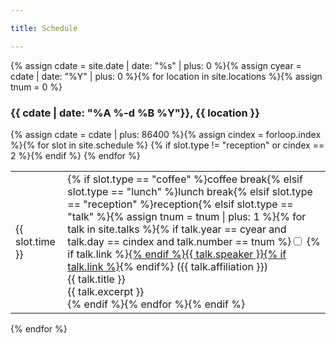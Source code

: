 ```yaml
---

title: Schedule

---
```


{% assign cdate = site.date | date: "%s" | plus: 0 %}{% assign cyear = cdate | date: "%Y" | plus: 0 %}{% for location in site.locations %}{% assign tnum = 0 %}
  <h3>{{ cdate | date: "%A %-d %B %Y"}}, {{ location }}</h3>
  <table class="talks">{% assign cdate = cdate | plus: 86400 %}{% assign cindex = forloop.index %}{% for slot in site.schedule %}
    {% if slot.type != "reception" or cindex == 2 %}<tr><td>{{ slot.time }}</td><td>{% if slot.type == "coffee" %}coffee break{% elsif slot.type == "lunch" %}lunch break{% elsif slot.type == "reception" %}reception{% elsif slot.type == "talk" %}{% assign tnum = tnum | plus: 1 %}{% for talk in site.talks %}{% if talk.year == cyear and talk.day == cindex and talk.number == tnum %}<input id="_{{ talk.day }}_{{ talk.number }}" type="checkbox">
    <label class="drop" for="_{{ talk.day }}_{{ talk.number }}">{% if talk.link %}<a href="{{ talk.link }}">{% endif %}{{ talk.speaker }}{% if talk.link %}</a>{% endif%} ({{ talk.affiliation }})<br />{{ talk.title }}</label>
    <div>{{ talk.excerpt }}</div>{% endif %}{% endfor %}{% endif %}</td></tr>{% endif %}
  {% endfor %}
    <!-- {% for talk in site.talks %}{% if talk.year == cyear and talk.day == cindex %}
    <li><input id="_{{ talk.day }}_{{ talk.number }}" type="checkbox">
    <label class="drop" for="_{{ talk.day }}_{{ talk.number }}">{% if talk.link %}<a href="{{ talk.link }}">{% endif %}{{ talk.speaker }}{% if talk.link %}</a>{% endif%} ({{ talk.affiliation }})</label>
    <div>{{ talk.title }}</div>
    </li>{% endif %}{% endfor %} -->
  </table>
{% endfor %}
